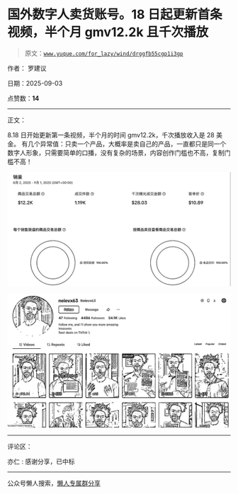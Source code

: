 # 国外数字人卖货账号。18 日起更新首条视频，半个月 gmv12.2k 且千次播放

> 原文：[`www.yuque.com/for_lazy/wind/drggfb55cgp1i3gp`](https://www.yuque.com/for_lazy/wind/drggfb55cgp1i3gp)

作者： 罗建议

日期：2025-09-03

点赞数：**14**

* * *

正文：

8.18 日开始更新第一条视频，半个月的时间 gmv12.2k，千次播放收入是 28 美金。
有几个异常值：只卖一个产品，大概率是卖自己的产品，一直都只是同一个数字人形象，只需要简单的口播，没有复杂的场景，内容创作门槛也不高，复制门槛不高！

![](img/49a8d6b811f6852366a589202c7f1839.png "None")

![](img/81dd6dde625adb0198edef9d6c1dd9b4.png "None")

* * *

评论区：

亦仁 : 感谢分享，已中标

* * *

公众号懒人搜索，[懒人专属群分享](https://lazybook.fun/#/blog/group)